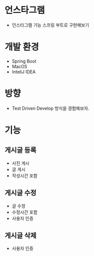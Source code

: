 # 언스타그램
* 인스타그램 기능 스프링 부트로 구현해보기

# 개발 환경
* Spring Boot
* MacOS
* InteliJ IDEA

# 방향
* Test Driven Develop 방식을 경험해보자.

# 기능

## 게시글 등록
* 사진 게시
* 글 게시
* 작성시간 포함

## 게시글 수정
* 글 수정
* 수정시간 포함
* 사용자 인증

## 게시글 삭제
* 사용자 인증